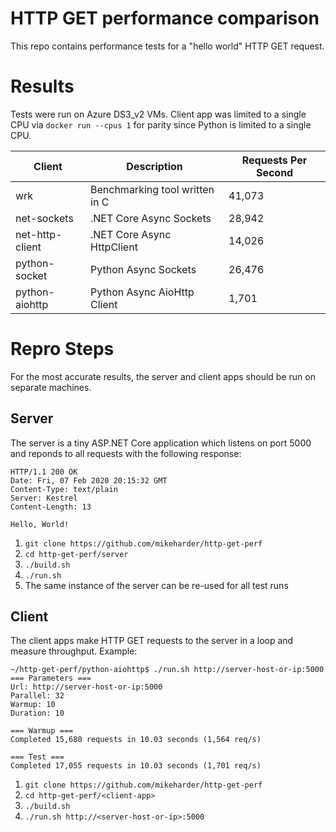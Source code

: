 # HTTP GET performance comparison

This repo contains performance tests for a "hello world" HTTP GET request.

# Results

Tests were run on Azure DS3_v2 VMs.  Client app was limited to a single CPU via `docker run --cpus 1` for parity since Python is limited to a single CPU.

| Client          | Description                    | Requests Per Second |
|-----------------|--------------------------------|---------------------|
| wrk             | Benchmarking tool written in C | 41,073              |
| net-sockets     | .NET Core Async Sockets        | 28,942              |
| net-http-client | .NET Core Async HttpClient     | 14,026              |
| python-socket   | Python Async Sockets           | 26,476              |
| python-aiohttp  | Python Async AioHttp Client    |  1,701              |

# Repro Steps

For the most accurate results, the server and client apps should be run on separate machines.

## Server
The server is a tiny ASP.NET Core application which listens on port 5000 and reponds to all requests with the following response:

```
HTTP/1.1 200 OK                                            
Date: Fri, 07 Feb 2020 20:15:32 GMT                        
Content-Type: text/plain                                   
Server: Kestrel                                            
Content-Length: 13                                         
                                                
Hello, World!
```

1. `git clone https://github.com/mikeharder/http-get-perf`
2. `cd http-get-perf/server`
3. `./build.sh`
4. `./run.sh`
5. The same instance of the server can be re-used for all test runs

## Client
The client apps make HTTP GET requests to the server in a loop and measure throughput.  Example:

```
~/http-get-perf/python-aiohttp$ ./run.sh http://server-host-or-ip:5000
=== Parameters ===
Url: http://server-host-or-ip:5000
Parallel: 32
Warmup: 10
Duration: 10

=== Warmup ===
Completed 15,680 requests in 10.03 seconds (1,564 req/s)

=== Test ===
Completed 17,055 requests in 10.03 seconds (1,701 req/s)
```

1. `git clone https://github.com/mikeharder/http-get-perf`
2. `cd http-get-perf/<client-app>`
3. `./build.sh`
4. `./run.sh http://<server-host-or-ip>:5000`

